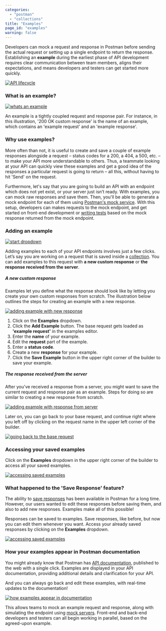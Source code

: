 ```yaml
---
categories:
  - "postman"
  - "collections"
title: "Examples"
page_id: "examples"
warning: false
---
```


Developers can mock a request and response in Postman before sending the actual request or setting up a single endpoint to return the response. Establishing an **example** during the earliest phase of API development requires clear communication between team members, aligns their expectations, and means developers and testers can get started more quickly.

[![API lifecycle](https://s3.amazonaws.com/postman-static-getpostman-com/postman-docs/apiLifecycle.png)](https://s3.amazonaws.com/postman-static-getpostman-com/postman-docs/apiLifecycle.png)

### What is an example?

[![whats an example](https://s3.amazonaws.com/postman-static-getpostman-com/postman-docs/whats-an-example-illustration-1.jpg)](https://s3.amazonaws.com/postman-static-getpostman-com/postman-docs/whats-an-example-illustration-1.jpg)

An example is a tightly coupled request and response pair. For instance, in this illustration, '200 OK custom response' is the name of an example, which contains an 'example request' and an 'example response'.

### Why use examples?

More often than not, it is useful to create and save a couple of example responses alongside a request – status codes for a 200, a 404, a 500, etc. – to make your API more understandable to others. Thus, a teammate looking at your API can quickly view these examples and get a good idea of the responses a particular request is going to return – all this, without having to hit 'Send' on the request. 

Furthermore, let's say that you are going to build an API with an endpoint which does not yet exist, or your server just isn’t ready. With examples, you can mock raw responses and save them. Then, you'll be able to generate a mock endpoint for each of them using [Postman's mock service](/docs/postman/mock_servers). With this setup, developers can makes requests to the mock endpoint, and get started on front-end development or [writing tests](/docs/postman/scripts/test_scripts) based on the mock response returned from the mock endpoint.

### Adding an example

[![start dropdown](https://s3.amazonaws.com/postman-static-getpostman-com/postman-docs/start-dropdown.gif)](https://s3.amazonaws.com/postman-static-getpostman-com/postman-docs/start-dropdown.gif)

Adding examples to each of your API endpoints involves just a few clicks. Let’s say you are working on a request that is saved inside a [collection](/docs/postman/collections/creating_collections). You can add examples to this request with **a new custom response** or **the response received from the server**.

##### **A new custom response**

Examples let you define what the response should look like by letting you create your own custom responses from scratch. The illustration below outlines the steps for creating an example with a new response.

[![adding example with new response](https://s3.amazonaws.com/postman-static-getpostman-com/postman-docs/Adding-example-with-a-new-response.png)](https://s3.amazonaws.com/postman-static-getpostman-com/postman-docs/Adding-example-with-a-new-response.png)

1. Click on the **Examples** dropdown.
2. Click the **Add Example** button. The base request gets loaded as **'example request'** in the examples editor.
3. Enter the **name** of your example.
4. Edit the **request** part of the example.
5. Enter a **status code**.
6. Create a new **response** for your example.
7. Click the **Save Example** button in the upper right corner of the builder to save your example.

##### **The response received from the server**

After you've received a response from a server, you might want to save the current request and response pair as an example. Steps for doing so are similar to creating a new response from scratch.

[![adding example with response from server](https://s3.amazonaws.com/postman-static-getpostman-com/postman-docs/Adding-example-with-the-response-from-the-server.png)](https://s3.amazonaws.com/postman-static-getpostman-com/postman-docs/Adding-example-with-the-response-from-the-server.png)

Later on, you can go back to your base request, and continue right where you left off by clicking on the request name in the upper left corner of the builder.

[![going back to the base request](https://s3.amazonaws.com/postman-static-getpostman-com/postman-docs/going-back-to-the-base-request.png)](https://s3.amazonaws.com/postman-static-getpostman-com/postman-docs/going-back-to-the-base-request.png)

### Accessing your saved examples

Click on the **Examples** dropdown in the upper right corner of the builder to access all your saved examples.

[![accessing saved examples](https://s3.amazonaws.com/postman-static-getpostman-com/postman-docs/accessing-saved-examples.jpg)](https://s3.amazonaws.com/postman-static-getpostman-com/postman-docs/accessing-saved-examples.jpg)

### What happened to the 'Save Response' feature?

The ability to [save responses](/docs/postman/sending_api_requests/responses) has been available in Postman for a long time. However, our users wanted to edit these responses before saving them, and also to add new responses. Examples make all of this possible!

Responses can be saved to examples. Save responses, like before, but now you can edit them whenever you want. Access your already saved responses by clicking on the **Examples** dropdown. 

[![accessing saved examples](https://s3.amazonaws.com/postman-static-getpostman-com/postman-docs/accessing-saved-examples-1.jpg)](https://s3.amazonaws.com/postman-static-getpostman-com/postman-docs/accessing-saved-examples-1.jpg)

### How your examples appear in Postman documentation

You might already know that Postman has [API documentation](/docs/postman/api_documentation/intro_to_api_documentation), published to the web with a single click. Examples are displayed in your API documentation, providing additional details and clarification for your API. 

And you can always go back and edit these examples, with real-time updates to the documentation!

[![how examples appear in documentation](https://s3.amazonaws.com/postman-static-getpostman-com/postman-docs/in-documenter.gif)](https://s3.amazonaws.com/postman-static-getpostman-com/postman-docs/in-documenter.gif)

This allows teams to mock an example request and response, along with simulating the endpoint using [mock servers](/docs/postman/mock_servers). Front-end and back-end developers and testers can all begin working in parallel, based on the agreed-upon example.